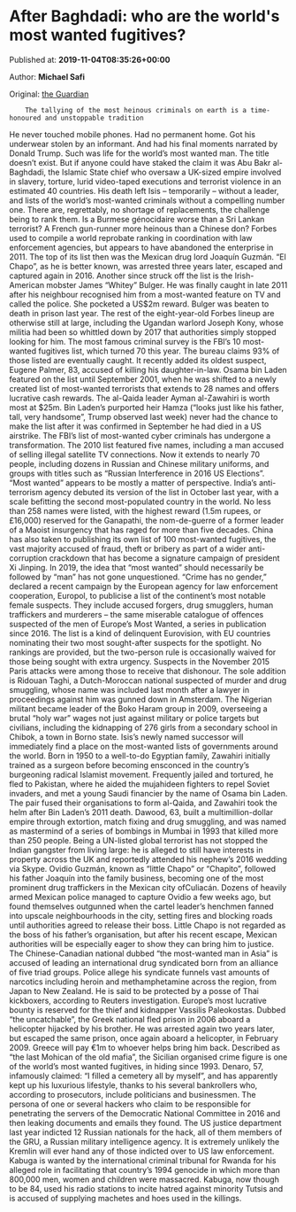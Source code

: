 
# After Baghdadi: who are the world's most wanted fugitives?

Published at: **2019-11-04T08:35:26+00:00**

Author: **Michael Safi**

Original: [the Guardian](https://www.theguardian.com/world/2019/nov/02/after-baghdadi-most-wanted-lists-criminals)


        The tallying of the most heinous criminals on earth is a time-honoured and unstoppable tradition
      
He never touched mobile phones. Had no permanent home. Got his underwear stolen by an informant. And had his final moments narrated by Donald Trump.
Such was life for the world’s most wanted man. The title doesn’t exist. But if anyone could have staked the claim it was Abu Bakr al-Baghdadi, the Islamic State chief who oversaw a UK-sized empire involved in slavery, torture, lurid video-taped executions and terrorist violence in an estimated 40 countries.
His death left Isis – temporarily – without a leader, and lists of the world’s most-wanted criminals without a compelling number one.
There are, regrettably, no shortage of replacements, the challenge being to rank them. Is a Burmese génocidaire worse than a Sri Lankan terrorist? A French gun-runner more heinous than a Chinese don?
Forbes used to compile a world reprobate ranking in coordination with law enforcement agencies, but appears to have abandoned the enterprise in 2011. The top of its list then was the Mexican drug lord Joaquín Guzmán. “El Chapo”, as he is better known, was arrested three years later, escaped and captured again in 2016.
Another since struck off the list is the Irish-American mobster James “Whitey” Bulger. He was finally caught in late 2011 after his neighbour recognised him from a most-wanted feature on TV and called the police. She pocketed a US$2m reward. Bulger was beaten to death in prison last year.
The rest of the eight-year-old Forbes lineup are otherwise still at large, including the Ugandan warlord Joseph Kony, whose militia had been so whittled down by 2017 that authorities simply stopped looking for him.
The most famous criminal survey is the FBI’s 10 most-wanted fugitives list, which turned 70 this year. The bureau claims 93% of those listed are eventually caught. It recently added its oldest suspect, Eugene Palmer, 83, accused of killing his daughter-in-law.
Osama bin Laden featured on the list until September 2001, when he was shifted to a newly created list of most-wanted terrorists that extends to 28 names and offers lucrative cash rewards.
The al-Qaida leader Ayman al-Zawahiri is worth most at $25m. Bin Laden’s purported heir Hamza (“looks just like his father, tall, very handsome”, Trump observed last week) never had the chance to make the list after it was confirmed in September he had died in a US airstrike.
The FBI’s list of most-wanted cyber criminals has undergone a transformation. The 2010 list featured five names, including a man accused of selling illegal satellite TV connections. Now it extends to nearly 70 people, including dozens in Russian and Chinese military uniforms, and groups with titles such as “Russian Interference in 2016 US Elections”.
“Most wanted” appears to be mostly a matter of perspective. India’s anti-terrorism agency debuted its version of the list in October last year, with a scale befitting the second most-populated country in the world. No less than 258 names were listed, with the highest reward (1.5m rupees, or £16,000) reserved for the Ganapathi, the nom-de-guerre of a former leader of a Maoist insurgency that has raged for more than five decades.
China has also taken to publishing its own list of 100 most-wanted fugitives, the vast majority accused of fraud, theft or bribery as part of a wider anti-corruption crackdown that has become a signature campaign of president Xi Jinping.
In 2019, the idea that “most wanted” should necessarily be followed by “man” has not gone unquestioned. “Crime has no gender,” declared a recent campaign by the European agency for law enforcement cooperation, Europol, to publicise a list of the continent’s most notable female suspects. They include accused forgers, drug smugglers, human traffickers and murderers – the same miserable catalogue of offences suspected of the men of Europe’s Most Wanted, a series in publication since 2016.
The list is a kind of delinquent Eurovision, with EU countries nominating their two most sought-after suspects for the spotlight. No rankings are provided, but the two-person rule is occasionally waived for those being sought with extra urgency. Suspects in the November 2015 Paris attacks were among those to receive that dishonour. The sole addition is Ridouan Taghi, a Dutch-Moroccan national suspected of murder and drug smuggling, whose name was included last month after a lawyer in proceedings against him was gunned down in Amsterdam.
The Nigerian militant became leader of the Boko Haram group in 2009, overseeing a brutal “holy war” wages not just against military or police targets but civilians, including the kidnapping of 276 girls from a secondary school in Chibok, a town in Borno state.
Isis’s newly named successor will immediately find a place on the most-wanted lists of governments around the world.
Born in 1950 to a well-to-do Egyptian family, Zawahiri initially trained as a surgeon before becoming ensconced in the country’s burgeoning radical Islamist movement. Frequently jailed and tortured, he fled to Pakistan, where he aided the mujahideen fighters to repel Soviet invaders, and met a young Saudi financier by the name of Osama bin Laden. The pair fused their organisations to form al-Qaida, and Zawahiri took the helm after Bin Laden’s 2011 death.
Dawood, 63, built a multimillion-dollar empire through extortion, match fixing and drug smuggling, and was named as mastermind of a series of bombings in Mumbai in 1993 that killed more than 250 people. Being a UN-listed global terrorist has not stopped the Indian gangster from living large: he is alleged to still have interests in property across the UK and reportedly attended his nephew’s 2016 wedding via Skype.
Ovidio Guzmán, known as “little Chapo” or “Chapito”, followed his father Joaquín into the family business, becoming one of the most prominent drug traffickers in the Mexican city ofCuliacán. Dozens of heavily armed Mexican police managed to capture Ovidio a few weeks ago, but found themselves outgunned when the cartel leader’s henchmen fanned into upscale neighbourhoods in the city, setting fires and blocking roads until authorities agreed to release their boss. Little Chapo is not regarded as the boss of his father’s organisation, but after his recent escape, Mexican authorities will be especially eager to show they can bring him to justice.
The Chinese-Canadian national dubbed “the most-wanted man in Asia” is accused of leading an international drug syndicated born from an alliance of five triad groups. Police allege his syndicate funnels vast amounts of narcotics including heroin and methamphetamine across the region, from Japan to New Zealand. He is said to be protected by a posse of Thai kickboxers, according to Reuters investigation.
Europe’s most lucrative bounty is reserved for the thief and kidnapper Vassilis Paleokostas. Dubbed “the uncatchable”, the Greek national fled prison in 2006 aboard a helicopter hijacked by his brother. He was arrested again two years later, but escaped the same prison, once again aboard a helicopter, in February 2009. Greece will pay €1m to whoever helps bring him back.
Described as “the last Mohican of the old mafia”, the Sicilian organised crime figure is one of the world’s most wanted fugitives, in hiding since 1993. Denaro, 57, infamously claimed: “I filled a cemetery all by myself”, and has apparently kept up his luxurious lifestyle, thanks to his several bankrollers who, according to prosecutors, include politicians and businessmen.
The persona of one or several hackers who claim to be responsible for penetrating the servers of the Democratic National Committee in 2016 and then leaking documents and emails they found. The US justice department last year indicted 12 Russian nationals for the hack, all of them members of the GRU, a Russian military intelligence agency. It is extremely unlikely the Kremlin will ever hand any of those indicted over to US law enforcement.
Kabuga is wanted by the international criminal tribunal for Rwanda for his alleged role in facilitating that country’s 1994 genocide in which more than 800,000 men, women and children were massacred. Kabuga, now though to be 84, used his radio stations to incite hatred against minority Tutsis and is accused of supplying machetes and hoes used in the killings.
